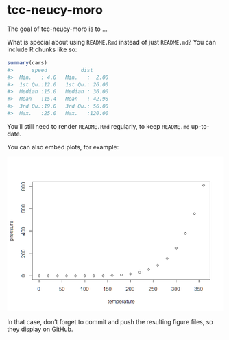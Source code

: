 
<!-- README.md is generated from README.Rmd. Please edit that file -->

# tcc-neucy-moro

<!-- badges: start -->

<!-- badges: end -->

The goal of tcc-neucy-moro is to …

What is special about using `README.Rmd` instead of just `README.md`?
You can include R chunks like so:

``` r
summary(cars)
#>      speed           dist       
#>  Min.   : 4.0   Min.   :  2.00  
#>  1st Qu.:12.0   1st Qu.: 26.00  
#>  Median :15.0   Median : 36.00  
#>  Mean   :15.4   Mean   : 42.98  
#>  3rd Qu.:19.0   3rd Qu.: 56.00  
#>  Max.   :25.0   Max.   :120.00
```

You’ll still need to render `README.Rmd` regularly, to keep `README.md`
up-to-date.

You can also embed plots, for example:

![](README_files/figure-gfm/pressure-1.png)<!-- -->

In that case, don’t forget to commit and push the resulting figure
files, so they display on GitHub.
